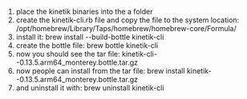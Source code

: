 1. place the kinetik binaries into the a folder
2. create the kinetik-cli.rb file and copy the file to the system location: /opt/homebrew/Library/Taps/homebrew/homebrew-core/Formula/
3. install it: brew install --build-bottle kinetik-cli
4. create the bottle file: brew bottle kinetik-cli 
5. now you should see the tar file: kinetik-cli--0.13.5.arm64_monterey.bottle.tar.gz
6. now people can install from the tar file: brew install kinetik--0.13.5.arm64_monterey.bottle.tar.gz
7. and uninstall it with: brew uninstall kinetik-cli